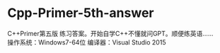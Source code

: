 # Cpp-Primer-5th-answer
C++Primer第五版 练习答案。开始自学C++不懂就问GPT。顺便练英语……  
操作系统：Windows7-64位 编译器：Visual Studio 2015
